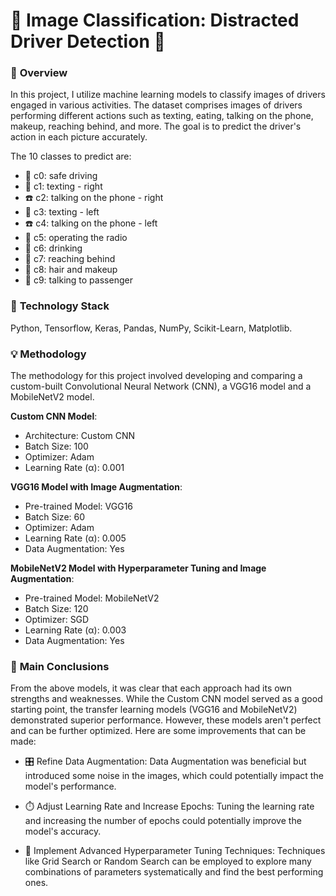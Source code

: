 # 🚗 Image Classification: Distracted Driver Detection 🚗 


### 🎯 **Overview**

In this project, I utilize machine learning models to classify images of drivers engaged in various activities. The dataset comprises images of drivers performing different actions such as texting, eating, talking on the phone, makeup, reaching behind, and more. The goal is to predict the driver's action in each picture accurately.

The 10 classes to predict are:

- 🚗 c0: safe driving 
- 📱 c1: texting - right 
- ☎️ c2: talking on the phone - right 
- 📱 c3: texting - left 
- ☎️ c4: talking on the phone - left 
- 🎵 c5: operating the radio 
- 🥤 c6: drinking 
- 👋 c7: reaching behind 
- 💄 c8: hair and makeup 
- 👥 c9: talking to passenger


### 🔧 **Technology Stack**

Python, Tensorflow, Keras, Pandas, NumPy, Scikit-Learn, Matplotlib.


### 💡 **Methodology**

The methodology for this project involved developing and comparing a custom-built Convolutional Neural Network (CNN), a VGG16 model and a MobileNetV2 model. 


**Custom CNN Model**:
- Architecture: Custom CNN
- Batch Size: 100
- Optimizer: Adam
- Learning Rate (α): 0.001


**VGG16 Model with Image Augmentation**:
- Pre-trained Model: VGG16
- Batch Size: 60
- Optimizer: Adam
- Learning Rate (α): 0.005
- Data Augmentation: Yes


**MobileNetV2 Model with Hyperparameter Tuning and Image Augmentation**:
- Pre-trained Model: MobileNetV2
- Batch Size: 120
- Optimizer: SGD
- Learning Rate (α): 0.003
- Data Augmentation: Yes


### 💭 **Main Conclusions**

From the above models, it was clear that each approach had its own strengths and weaknesses. While the Custom CNN model served as a good starting point, the transfer learning models (VGG16 and MobileNetV2) demonstrated superior performance. However, these models aren't perfect and can be further optimized. Here are some improvements that can be made:

- 🎛️ Refine Data Augmentation: Data Augmentation was beneficial but introduced some noise in the images, which could potentially impact the model's performance.
  
- ⏱️ Adjust Learning Rate and Increase Epochs: Tuning the learning rate and increasing the number of epochs could potentially improve the model's accuracy.
  
- 🔧 Implement Advanced Hyperparameter Tuning Techniques: Techniques like Grid Search or Random Search can be employed to explore many combinations of parameters systematically and find the best performing ones.
